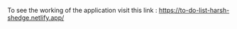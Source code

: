To see the working of the application visit this link : https://to-do-list-harsh-shedge.netlify.app/

